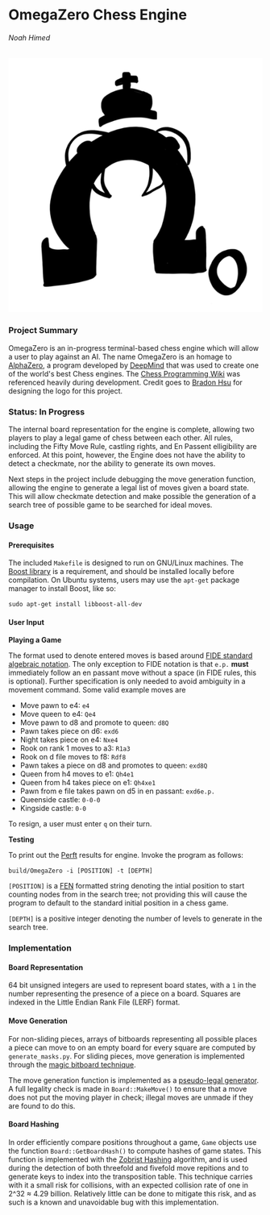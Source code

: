 # OmegaZero Chess Engine

###### Noah Himed

![OmegaZero Logo](./logo.png "OmegaZero -Brandon Hsu")

### Project Summary

OmegaZero is an in-progress terminal-based chess engine which will allow a user
to play against an AI. The name OmegaZero is an homage to [AlphaZero](https://en.wikipedia.org/wiki/AlphaZero), a program
developed by [DeepMind](https://deepmind.com/) that was used to create one of the world's
best Chess engines. The [Chess Programming Wiki](https://www.chessprogramming.org/Main_Page) was referenced heavily during
development. Credit goes to [Bradon Hsu](https://github.com/2brandonh) for designing the
logo for this project.

### Status: In Progress

The internal board representation for the engine is complete, allowing two
players to play a legal game of chess between each other. All rules, including 
the Fifty Move Rule, castling rights, and En Passent elligibility are enforced.
At this point, however, the Engine does not have the ability to detect a
checkmate, nor the ability to generate its own moves.

Next steps in the project include debugging the move generation function,
allowing the engine to generate a legal list of moves given a board state. This
will allow checkmate detection and make possible the generation of a search
tree of possible game to be searched for ideal moves.

### Usage

#### Prerequisites

The included `Makefile` is designed to run on GNU/Linux machines. The [Boost library](https://www.boost.org/)
is a requirement, and should be installed locally before compilation.
On Ubuntu systems, users may use the `apt-get` package manager to
install Boost, like so:
```
sudo apt-get install libboost-all-dev
```

#### User Input

**Playing a Game**

The format used to denote entered moves is based around [FIDE standard algebraic
notation](https://www.chessprogramming.org/Algebraic_Chess_Notation#Standard_Algebraic_Notation_.28SAN.29). The only exception to FIDE notation is that `e.p.` **must** immediately
follow an en passant move without a space (in FIDE rules, this is optional). Further specification is only needed
to avoid ambiguity in a movement command. Some valid example moves are
 - Move pawn to e4: `e4`
 - Move queen to e4: `Qe4`
 - Move pawn to d8 and promote to queen: `d8Q`
 - Pawn takes piece on d6: `exd6`
 - Night takes piece on e4: `Nxe4`
 - Rook on rank 1 moves to a3: `R1a3`
 - Rook on d file moves to f8: `Rdf8`
 - Pawn takes a piece on d8 and promotes to queen: `exd8Q`
 - Queen from h4 moves to e1: `Qh4e1`
 - Queen from h4 takes piece on e1: `Qh4xe1`
 - Pawn from e file takes pawn on d5 in en passant: `exd6e.p.`
 - Queenside castle: `0-0-0`
 - Kingside castle: `0-0`

To resign, a user must enter `q` on their turn.

**Testing**

To print out the [Perft](https://www.chessprogramming.org/Perft) results for engine. Invoke the program as follows:
```
build/OmegaZero -i [POSITION] -t [DEPTH]
```
`[POSITION]` is a [FEN](https://www.chessprogramming.org/Forsyth-Edwards_Notation) formatted string denoting the intial position to
start counting nodes from in the search tree; not providing this will cause the
program to default to the standard initial position in a chess game. 

`[DEPTH]` is a positive integer denoting the number of levels to generate in
the search tree.

### Implementation

#### Board Representation

64 bit unsigned integers are used to represent board states, with a `1` in the
number representing the presence of a piece on a board. Squares are indexed in
the Little Endian Rank File (LERF) format.   

#### Move Generation

For non-sliding pieces, arrays of bitboards representing all possible places
a piece can move to on an empty board for every square are computed
by `generate_masks.py`. For sliding pieces, move generation is implemented
through the [magic bitboard technique](http://pradu.us/old/Nov27_2008/Buzz/research/magic/Bitboards.pdf).

The move generation function is implemented as a [pseudo-legal generator](https://www.chessprogramming.org/Move_Generation#Pseudo-legal). A
full legality check is made in `Board::MakeMove()` to ensure that a move does not
put the moving player in check; illegal moves are unmade if they are found to
do this.

#### Board Hashing

In order efficiently compare positions throughout a game, `Game` objects use the
function `Board::GetBoardHash()` to compute hashes of game states. This function is
implemented with the [Zobrist Hashing](https://www.chessprogramming.org/Zobrist_Hashing) algorithm, and is used during the detection
of both threefold and fivefold move repitions and to generate keys to index into the
transposition table. This technique carries with it a small risk for collisions, with
an expected collision rate of one in 2^32 ≈ 4.29 billion. Relatively little can be done
to mitigate this risk, and as such is a known and unavoidable bug with this
implementation.
